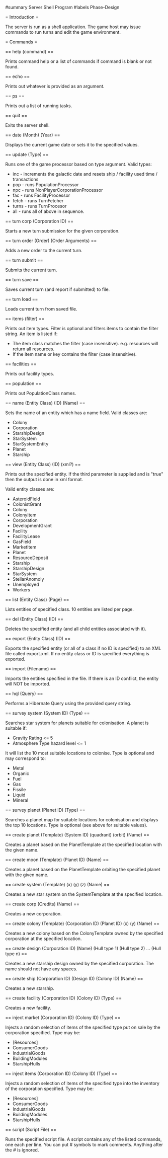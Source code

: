 #summary Server Shell Program
#labels Phase-Design

= Introduction =

The server is run as a shell application.  The game host may issue commands to run turns and edit the game environment.

= Commands =

== help (command) ==

Prints command help or a list of commands if command is blank or not found.

== echo ==

Prints out whatever is provided as an argument.

== ps ==

Prints out a list of running tasks.

== quit ==

Exits the server shell.

== date (Month) (Year) ==

Displays the current game date or sets it to the specified values.

== update (Type) ==

Runs one of the game processor based on type argument.  Valid types:
  * inc - increments the galactic date and resets ship / facility used time / transactions
  * pop - runs PopulationProcessor
  * npc - runs NonPlayerCorporationProcessor 
  * fac - runs FacilityProcessor
  * fetch - runs TurnFetcher
  * turns - runs TurnProcesor
  * all - runs all of above in sequence.

== turn corp (Corporation ID) ==

Starts a new turn submission for the given corporation.

== turn order (Order) (Order Arguments) ==

Adds a new order to the current turn.

== turn submit ==

Submits the current turn.

== turn save ==

Saves current turn (and report if submitted) to file.

== turn load ==

Loads current turn from saved file.

== items (filter) ==

Prints out item types. Filter is optional and filters items to contain the filter string.  An item is listed if:
  * The item class matches the filter (case insensitive). e.g. resources will return all resources.
  * If the item name or key contains the filter (case insensitive).

== facilities ==

Prints out facility types.

== population ==

Prints out PopulationClass names.

== name (Entity Class) (ID) (Name) ==

Sets the name of an entity which has a name field.  Valid classes are:
  * Colony
  * Corporation
  * StarshipDesign
  * StarSystem
  * StarSystemEntity
  * Planet
  * Starship

== view (Entity Class) (ID) (xml?) ==

Prints out the specified entity.  If the third parameter is supplied and is "true" then the output is done in xml format.

Valid entity classes are:
  * AsteroidField
  * ColonistGrant
  * Colony
  * ColonyItem
  * Corporation
  * DevelopmentGrant
  * Facility
  * FacilityLease
  * GasField
  * MarketItem
  * Planet
  * ResourceDeposit
  * Starship
  * StarshipDesign
  * StarSystem
  * StellarAnomoly
  * Unemployed
  * Workers

== list (Entity Class) (Page) ==

Lists entities of specified class. 10 entities are listed per page.

== del (Entity Class) (ID) ==

Deletes the specified entity (and all child entities associated with it).

== export (Entity Class) (ID) ==

Exports the specified entity (or all of a class if no ID is specified) to an XML file called export.xml. If no entity class or ID is specified everything is exported.

== import (Filename) ==

Imports the entities specified in the file.  If there is an ID conflict, the entity will NOT be imported.

== hql (Query) ==

Performs a Hibernate Query using the provided query string.

== survey system (System ID) (Type) ==

Searches star system for planets suitable for colonisation. A planet is suitable if:
  * Gravity Rating <= 5
  * Atmosphere Type hazard level <= 1

It will list the 10 most suitable locations to colonise.  Type is optional and may correspond to:
  * Metal
  * Organic
  * Fuel
  * Gas
  * Fissile
  * Liquid
  * Mineral

== survey planet (Planet ID) (Type) ==

Searches a planet map for suitable locations for colonisation and displays the top 10 locations.  Type is optional (see above for suitable values).

== create planet (Template) (System ID) (quadrant) (orbit) (Name) ==

Creates a planet based on the PlanetTemplate at the specified location with the given name.

== create moon (Template) (Planet ID) (Name) ==

Creates a planet based on the PlanetTemplate orbiting the specified planet with the given name.

== create system (Template) (x) (y) (z) (Name) ==

Creates a new star system on the SystemTemplate at the specified location.

== create corp (Credits) (Name) ==

Creates a new corporation.

== create colony (Template) (Corporation ID) (Planet ID) (x) (y) (Name) ==

Creates a new colony based on the ColonyTemplate owned by the specified corporation at the specified location.

== create design (Corporation ID) (Name) (Hull type 1) (Hull type 2) ... (Hull type n) ==

Creates a new starship design owned by the specified corporation.  The name should not have any spaces.

== create ship (Corporation ID) (Design ID) (Colony ID) (Name) ==

Creates a new starship.

== create facility (Corporation ID) (Colony ID) (Type) ==

Creates a new facility.

== inject market (Corporation ID) (Colony ID) (Type) ==

Injects a random selection of items of the specified type put on sale by the corporation specified.  Type may be:
  * [Resources]
  * ConsumerGoods
  * IndustrialGoods
  * BuildingModules
  * StarshipHulls

== inject items (Corporation ID) (Colony ID) (Type) ==

Injects a random selection of items of the specified type into the inventory of the corporation specified.  Type may be:
  * [Resources]
  * ConsumerGoods
  * IndustrialGoods
  * BuildingModules
  * StarshipHulls

== script (Script File) ==

Runs the specified script file.  A script contains any of the listed commands, one each per line.  You can put # symbols to mark comments.  Anything after the # is ignored.
 
 
 
 
 
 
 
 
 
 
 
 
 
 
 
 
 
 
 
 
 
 
 
 
 
 
 
 
 
 
 
 
 